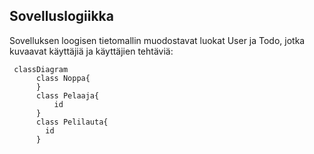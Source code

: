 ## Sovelluslogiikka

Sovelluksen loogisen tietomallin muodostavat luokat User ja Todo, jotka kuvaavat käyttäjiä ja käyttäjien tehtäviä:

```mermaid
 classDiagram
      class Noppa{
      }
      class Pelaaja{
          id
      }
      class Pelilauta{
        id
      }
```
